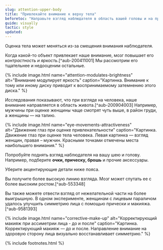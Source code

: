 ```yaml
---
slug: attention-upper-body
title: "Привлекайте внимание к верху тела"
beforetoc: "Направьте взгляд наблюдателя в область вашей головы и на привлекательные части тела."
guide: visually
tactic: style
updated:
---
```

Оценка тела может меняться из-за смещения внимания наблюдателя.

Когда какой-то объект привлекает наше внимание, мозг повышает его *контрастность и яркость*.[^aub-200411001] Мы рассмотрим его тщательнее и недооценим остальные.

{% include image.html name="attention-modulates-brightness" alt="Внимание модулирует яркость" caption="Картинка. Внимание к тому или иному диску приводит к воспринимаемому затемнению этого диска." %}

Исследования показывают, что при взгляде на человека, наше внимание направляется в область живота.[^aub-200904003] Например, мужчины при оценке женщины чаще смотрят чуть выше, в район груди, а женщины — на талию.

{% include image.html name="eye-movements-attractiveness" alt="Движение глаз при оценке привлекательности" caption="Картинка. Движение глаз при оценке тела человека. Левая картинка — взгляд женщин, правая – мужчин. Красными точками отмечены места наибольшего внимания." %}

Попробуйте поднять взгляд наблюдателя на вашу шею и голову. Например, подберите **очки, прическу, брошь** и прочие аксессуары.

Уберите акцентирующие детали ниже пояса.

Вы получите более высокую линию взгляда. Мозг может спутать ее с более высоким ростом.[^aub-553348]

Вы также можете отвести взгляд от нежелательной части на более выигрышную. В одном эксперименте, женщинам с лицевым параличом удалось улучшить симметрию лица с помощью прически и макияжа.[^aub-9581393]

{% include image.html name="corrective-make-up" alt="Корректирующий макияж при ассиметрии лица - до и после" caption="Картинка. Корректирующий макияж — до и после. Направление внимание на здоровую сторону лица визуально восстанавливает симметрию." %}

{% include footnotes.html %}
